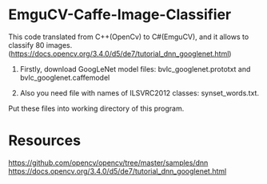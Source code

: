 # EmguCV-Caffe-Image-Classifier

This code translated from C++(OpenCv) to C#(EmguCV), and it allows to classify 80 images.(https://docs.opencv.org/3.4.0/d5/de7/tutorial_dnn_googlenet.html)

1. Firstly, download GoogLeNet model files: bvlc_googlenet.prototxt and bvlc_googlenet.caffemodel

2. Also you need file with names of ILSVRC2012 classes: synset_words.txt.

Put these files into working directory of this program.

# Resources

https://github.com/opencv/opencv/tree/master/samples/dnn
https://docs.opencv.org/3.4.0/d5/de7/tutorial_dnn_googlenet.html
